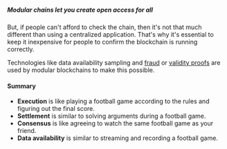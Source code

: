 ##### Modular chains let you create open access for all

But, if people can't afford to check the chain, then it's not that much different than using a centralized application. That's why it's essential to keep it inexpensive for people to confirm the blockchain is running correctly.

Technologies like data availability sampling and [fraud](https://celestia.org/glossary/state-transition-fraud-proof/) or [validity proofs](https://celestia.org/glossary/validity-proof/) are used by modular blockchains to make this possible. 


#### Summary

-   **Execution** is like playing a football game according to the rules and figuring out the final score.
-   **Settlement** is similar to solving arguments during a football game.
-   **Consensus** is like agreeing to watch the same football game as your friend.
-   **Data availability** is similar to streaming and recording a football game.